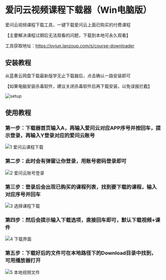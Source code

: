 # 爱问云视频课程下载器（Win电脑版）

爱问云视频课程下载工具，一键下载爱问云上面已购买的付费课程

【主要解决课程过期后无法观看的问题，下载到本地可永久观看】

工具获取地址：https://pyjun.lanzoup.com/s/course-downloader

## 安装教程
从蓝奏云网盘下载最新版学无止下载器后，点击确认一路安装即可

【如果电脑安装杀毒软件，建议关闭杀毒软件后再下载安装，以免误报拦截】

![setup](https://github.com/PyJun/xuelang_downlaoder/assets/39453044/32134058-2a36-4966-a519-1d4d82b2c347)


## 使用教程
### 第一步：下载器首页输入A，再输入爱问云对应APP序号并按回车，提示登录，再输入Y登录对应的爱问云账号
![1 爱问云课程下载](https://github.com/user-attachments/assets/98b32781-f214-4ae2-a9d2-80e3605b27ea)
### 第二步：此时会有弹窗让你登录，用账号密码登录即可
![2 爱问云账号登录](https://github.com/user-attachments/assets/2e047041-ae3a-463c-aabf-5c9a548b645c)
### 第三步：登录后会出现已购买的课程列表，找到要下载的课程，输入对应序号并回车
![3 选择课程下载](https://github.com/user-attachments/assets/095cba02-dca3-46ed-9196-20e2577530d7)
### 第四步：然后会提示输入下载选项，直接回车即可，默认下载视频+课件
![4 下载界面](https://github.com/user-attachments/assets/d0fc9e40-4497-4344-9530-dc095c98de62)
### 第五步：下载好后的文件可在本地路径下的Download目录中找到，可用播放器打开
![5 本地视频文件](https://github.com/user-attachments/assets/1328624f-5d7b-4f6a-aacc-6850b871d262)
